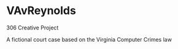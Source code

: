 # VAvReynolds
306 Creative Project

A fictional court case based on the Virginia Computer Crimes law
